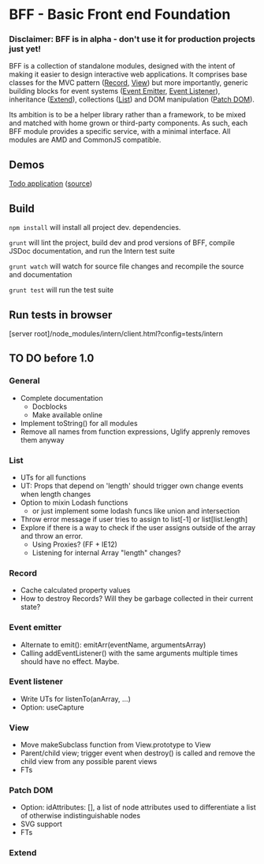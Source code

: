 BFF - Basic Front end Foundation
================================
### Disclaimer: BFF is in alpha - don't use it for production projects just yet!

BFF is a collection of standalone modules, designed with the intent of making it easier to design interactive web applications. It comprises base classes for the MVC pattern ([Record](https://github.com/oskargustafsson/BFF/blob/master/src/record.js), [View](https://github.com/oskargustafsson/BFF/blob/master/src/view.js)) but more importantly, generic building blocks for event systems ([Event Emitter](https://github.com/oskargustafsson/BFF/blob/master/src/event-emitter.js), [Event Listener](https://github.com/oskargustafsson/BFF/blob/master/src/event-listener.js)), inheritance ([Extend](https://github.com/oskargustafsson/BFF/blob/master/src/extend.js)), collections ([List](https://github.com/oskargustafsson/BFF/blob/master/src/list.js)) and DOM manipulation ([Patch DOM](https://github.com/oskargustafsson/BFF/blob/master/src/patch-dom.js)).

Its ambition is to be a helper library rather than a framework, to be mixed and matched with home grown or third-party components. As such, each BFF module provides a specific service, with a minimal interface. All modules are AMD and CommonJS compatible.

Demos
-----
[Todo application](http://oskargustafsson.github.io/BFF-todos-example/) ([source](https://github.com/oskargustafsson/BFF-todos-example/))

Build
-----
`npm install` will install all project dev. dependencies.

`grunt` will lint the project, build dev and prod versions of BFF, compile JSDoc documentation, and run the Intern test suite

`grunt watch` will watch for source file changes and recompile the source and documentation

`grunt test` will run the test suite

Run tests in browser
--------------------
[server root]/node_modules/intern/client.html?config=tests/intern

TO DO before 1.0
----------------
### General
* Complete documentation
    * Docblocks
    * Make available online
* Implement toString() for all modules
* Remove all names from function expressions, Uglify apprenly removes them anyway

### List
* UTs for all functions
* UT: Props that depend on 'length' should trigger own change events when length changes
* Option to mixin Lodash functions
    * or just implement some lodash funcs like union and intersection
* Throw error message if user tries to assign to list[-1] or list[list.length]
* Explore if there is a way to check if the user assigns outside of the array and throw an error.
    * Using Proxies? (FF + IE12)
    * Listening for internal Array "length" changes?

### Record
* Cache calculated property values
* How to destroy Records? Will they be garbage collected in their current state?

### Event emitter
* Alternate to emit(): emitArr(eventName, argumentsArray)
* Calling addEventListener() with the same arguments multiple times should have no effect. Maybe.

### Event listener
* Write UTs for listenTo(anArray, ...)
* Option: useCapture

### View
* Move makeSubclass function from View.prototype to View
* Parent/child view; trigger event when destroy() is called and remove the child view from any possible parent views
* FTs

### Patch DOM
* Option: idAttributes: [], a list of node attributes used to differentiate a list of otherwise indistinguishable nodes
* SVG support
* FTs

### Extend
